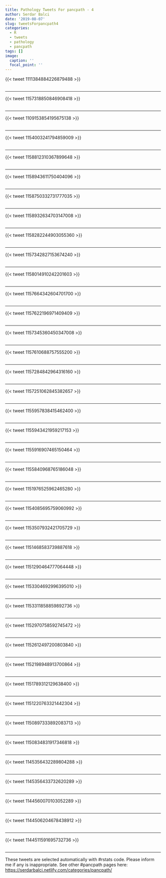 ```yaml
---
title: Pathology Tweets For pancpath - 4
author: Serdar Balci
date: '2019-08-07'
slug: tweetsForpancpath4
categories:
  - R
  - tweets
  - pathology
  - pancpath
tags: []
image:
  caption: ''
  focal_point: ''
---
```



{{< tweet 1111384884226879488 >}}
<br>
<br>
<hr>
{{< tweet 1157318850846908418 >}}
<br>
<br>
<hr>
{{< tweet 1109153854195675138 >}}
<br>
<br>
<hr>
{{< tweet 1154003241794859009 >}}
<br>
<br>
<hr>
{{< tweet 1158812310367899648 >}}
<br>
<br>
<hr>
{{< tweet 1158943611750404096 >}}
<br>
<br>
<hr>
{{< tweet 1158750332731777035 >}}
<br>
<br>
<hr>
{{< tweet 1158932634703147008 >}}
<br>
<br>
<hr>
{{< tweet 1158282244903055360 >}}
<br>
<br>
<hr>
{{< tweet 1157342827153674240 >}}
<br>
<br>
<hr>
{{< tweet 1158014910242201603 >}}
<br>
<br>
<hr>
{{< tweet 1157664342604701700 >}}
<br>
<br>
<hr>
{{< tweet 1157622196971409409 >}}
<br>
<br>
<hr>
{{< tweet 1157345360450347008 >}}
<br>
<br>
<hr>
{{< tweet 1157610688757555200 >}}
<br>
<br>
<hr>
{{< tweet 1157284842964316160 >}}
<br>
<br>
<hr>
{{< tweet 1157251062845382657 >}}
<br>
<br>
<hr>
{{< tweet 1155957838415462400 >}}
<br>
<br>
<hr>
{{< tweet 1155943421959217153 >}}
<br>
<br>
<hr>
{{< tweet 1155916907465150464 >}}
<br>
<br>
<hr>
{{< tweet 1155840968765186048 >}}
<br>
<br>
<hr>
{{< tweet 1151976525962465280 >}}
<br>
<br>
<hr>
{{< tweet 1154085695759060992 >}}
<br>
<br>
<hr>
{{< tweet 1153507932421705729 >}}
<br>
<br>
<hr>
{{< tweet 1151468583739887618 >}}
<br>
<br>
<hr>
{{< tweet 1151290464777064448 >}}
<br>
<br>
<hr>
{{< tweet 1153304692996395010 >}}
<br>
<br>
<hr>
{{< tweet 1153311858859892736 >}}
<br>
<br>
<hr>
{{< tweet 1152970758592745472 >}}
<br>
<br>
<hr>
{{< tweet 1152612497200803840 >}}
<br>
<br>
<hr>
{{< tweet 1152198948913700864 >}}
<br>
<br>
<hr>
{{< tweet 1151789312129638400 >}}
<br>
<br>
<hr>
{{< tweet 1151220763321442304 >}}
<br>
<br>
<hr>
{{< tweet 1150897333892083713 >}}
<br>
<br>
<hr>
{{< tweet 1150834831917346818 >}}
<br>
<br>
<hr>
{{< tweet 1145356432289804288 >}}
<br>
<br>
<hr>
{{< tweet 1145356433732620289 >}}
<br>
<br>
<hr>
{{< tweet 1144560070103052289 >}}
<br>
<br>
<hr>
{{< tweet 1144506204678438912 >}}
<br>
<br>
<hr>
{{< tweet 1144511591695732736 >}}
<br>
<br>
<hr>


These tweets are selected automatically with #rstats code. Please inform me if any is inappropriate.
See other #pancpath pages here: https://serdarbalci.netlify.com/categories/pancpath/
